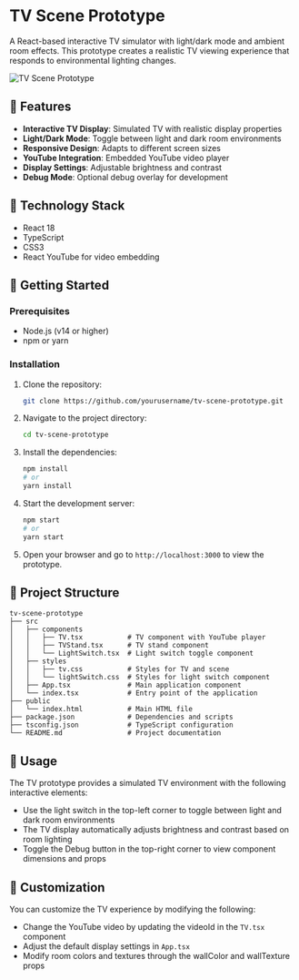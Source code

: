 # TV Scene Prototype

A React-based interactive TV simulator with light/dark mode and ambient room effects. This prototype creates a realistic TV viewing experience that responds to environmental lighting changes.

![TV Scene Prototype](https://via.placeholder.com/800x450?text=TV+Scene+Prototype)

## 🌟 Features

- **Interactive TV Display**: Simulated TV with realistic display properties
- **Light/Dark Mode**: Toggle between light and dark room environments
- **Responsive Design**: Adapts to different screen sizes
- **YouTube Integration**: Embedded YouTube video player
- **Display Settings**: Adjustable brightness and contrast
- **Debug Mode**: Optional debug overlay for development

## 🧰 Technology Stack

- React 18
- TypeScript
- CSS3
- React YouTube for video embedding

## 🚀 Getting Started

### Prerequisites

- Node.js (v14 or higher)
- npm or yarn

### Installation

1. Clone the repository:
   ```bash
   git clone https://github.com/yourusername/tv-scene-prototype.git
   ```

2. Navigate to the project directory:
   ```bash
   cd tv-scene-prototype
   ```

3. Install the dependencies:
   ```bash
   npm install
   # or
   yarn install
   ```

4. Start the development server:
   ```bash
   npm start
   # or
   yarn start
   ```

5. Open your browser and go to `http://localhost:3000` to view the prototype.

## 📂 Project Structure

```
tv-scene-prototype
├── src
│   ├── components
│   │   ├── TV.tsx           # TV component with YouTube player
│   │   ├── TVStand.tsx      # TV stand component
│   │   └── LightSwitch.tsx  # Light switch toggle component
│   ├── styles
│   │   ├── tv.css           # Styles for TV and scene
│   │   └── lightSwitch.css  # Styles for light switch component
│   ├── App.tsx              # Main application component
│   └── index.tsx            # Entry point of the application
├── public
│   └── index.html           # Main HTML file
├── package.json             # Dependencies and scripts
├── tsconfig.json            # TypeScript configuration
└── README.md                # Project documentation
```

## 📝 Usage

The TV prototype provides a simulated TV environment with the following interactive elements:

- Use the light switch in the top-left corner to toggle between light and dark room environments
- The TV display automatically adjusts brightness and contrast based on room lighting
- Toggle the Debug button in the top-right corner to view component dimensions and props

## 🔧 Customization

You can customize the TV experience by modifying the following:

- Change the YouTube video by updating the videoId in the `TV.tsx` component
- Adjust the default display settings in `App.tsx`
- Modify room colors and textures through the wallColor and wallTexture props

